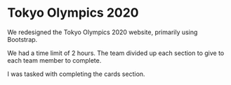# Tokyo Olympics 2020

We redesigned the Tokyo Olympics 2020 website, primarily using Bootstrap.

We had a time limit of 2 hours. The team divided up each section to give to each team member to complete.

I was tasked with completing the cards section.
